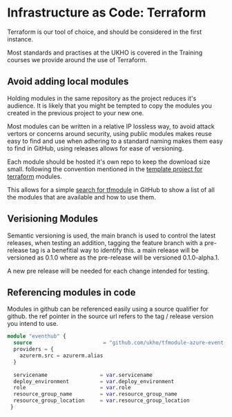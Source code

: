 # Infrastructure as Code: Terraform

Terraform is our tool of choice, and should be considered in the first instance.

Most standards and practises at the UKHO is covered in the Training courses we provide around the use of Terraform.

## Avoid adding local modules

Holding modules in the same repository as the project reduces it's audience. It is likely that you might be tempted to copy the modules you created in the previous project to your new one.

Most modules can be written in a relative IP lossless way, to avoid attack vertors or concerns around security, using public modules makes reuse easy to find and use when adhering to a standard naming makes them  easy to find in GitHub, using releases allows for ease of versioning.

Each module should be hosted it's own repo to keep the download size small. following the convention mentioned in the [template project for terraform](https://github.com/UKHO/terraform-module-template) modules.

This allows for a simple [search for tfmodule](https://github.com/UKHO?q=tfmodule&type=all&language=&sort=) in GitHub to show a list of all the modules that are available and how to use them.

## Verisioning Modules

Semantic versioning is used, the main branch is used to control the latest releases, when testing an addition, tagging the feature branch with a pre-release tag is a benefitial way to identify this. a main release will be versioned as 0.1.0 where as the pre-release will be versioned 0.1.0-alpha.1.

A new pre release will be needed for each change intended for testing.

## Referencing modules in code

Modules in github can be referenced easily using a source qualifier for github. the ref pointer in the source url refers to the tag / release version you intend to use.

```terraform
module "eventhub" {
  source                       = "github.com/ukho/tfmodule-azure-event-hub?ref=0.4.0"
  providers = {
    azurerm.src = azurerm.alias
  }
  
  servicename                 = var.servicename
  deploy_environment          = var.deploy_environment
  role                        = var.role
  resource_group_name         = var.resource_group_name
  resource_group_location     = var.resource_group_location
 }
 ```
